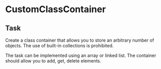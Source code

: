 <h1>CustomClassContainer</h1>
<h2>Task</h2>
Create a class container that allows you to store an arbitrary number of objects. The use of built-in collections is prohibited.

The task can be implemented using an array or linked list. The container should allow you to add, get, delete elements.


